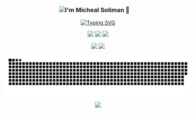 <h3 style="margin-left:-20px;" align="center"><img src="https://i.pinimg.com/originals/8a/a4/59/8aa4595fb24b6ed585dddac4622b2445.gif" width="90" loop>I'm Micheal Soliman 🌟</h3>

<div align="center">
    <a href="https://git.io/typing-svg"><img src="https://readme-typing-svg.demolab.com?font=Fira+Code&weight=900&size=25&duration=2500&center=true&vCenter=true&multiline=true&width=435&height=120&lines=Senior+Student%F0%9F%8E%93;React+Developer%F0%9F%9A%80;Node+Developer%F0%9F%91%BE" alt="Typing SVG" /></a>
</div>



<p align="center">
<a href="https://www.linkedin.com/in/micheal-soliman-a251391a5/" target="_blank"><img src="https://img.shields.io/badge/-MichealSoliman-blue?style=flat-square&logo=Linkedin&logoColor=white&link=https://linkedin.com/in/moharby/"></a>
<a href="https://leetcode.com/michealsoliman2/" target="_blank"><img src="https://img.shields.io/badge/Leetcode-michealsoliman2-red?logo=codeforces&logoColor=white&message=Solving%20Problems&"></a>
<a href="https://github.com/Micheal-Soliman"><img src="https://img.shields.io/github/followers/Micheal-Soliman?label=follow&style=social"></a>
</p>



 <p align="center">
 <img src="https://github-readme-stats.vercel.app/api/top-langs/?username=Micheal-Soliman&layout=compact&theme=transparent&hide_border=true&border_radius=0&card_width=35&text_color=0ED3EB&title_color=0ED3EB" />
 
 <img src="https://github-readme-streak-stats.herokuapp.com?user=Micheal-Soliman&theme=transparent&hide_border=true&border_radius=0&date_format=%5BY.%5Dn.j&mode=weekly&card_width=350&ring=E11EEB&fire=FFA721&stroke=0ED3EB&currStreakNum=0ED3EB&sideNums=0ED3EB&sideLabels=FFA721&dates=EB545400&currStreakLabel=0ED3EB" />

</p>
<p align="center">
<picture>
  <source media="(prefers-color-scheme: dark)" srcset="https://github.com/Micheal-Soliman/Micheal-Soliman/blob/output/colorful4.svg" />
  <source media="(prefers-color-scheme: light)" srcset="https://github.com/Micheal-Soliman/Micheal-Soliman/blob/output/colorful4.svg" />
  <img alt="github-snake" src="colorful4.svg" />
</picture>
</p>
<p align="center">
<a href="https://github.com/Micheal-Soliman"><img src="https://img.shields.io/badge/Made%20With%20❤️%20By-MichealSoliman-orange"></a>
</p>
